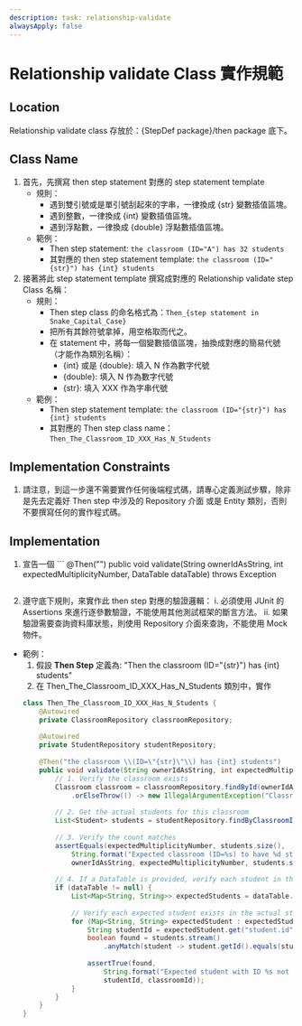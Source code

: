 ```yaml
---
description: task: relationship-validate
alwaysApply: false
---
```

# Relationship validate Class 實作規範

## Location
Relationship validate class 存放於：{StepDef package}/then package 底下。

## Class Name
1. 首先，先撰寫 then step statement 對應的 step statement template
    - 規則：
        - 遇到雙引號或是單引號刮起來的字串，一律換成 {str} 變數插值區塊。
        - 遇到整數，一律換成 {int} 變數插值區塊。
        - 遇到浮點數，一律換成 {double} 浮點數插值區塊。
    - 範例：
        - Then step statement: `the classroom (ID="A") has 32 students`
        - 其對應的 then step statement template: `the classroom (ID="{str}") has {int} students`
2. 接著將此 step statement template 撰寫成對應的 Relationship validate step Class 名稱：
    - 規則：
        - Then step class 的命名格式為：`Then_{step statement in Snake_Capital_Case}`
        - 把所有其餘符號拿掉，用空格取而代之。
        - 在 statement 中，將每一個變數插值區塊，抽換成對應的簡易代號（才能作為類別名稱）：
            - {int} 或是 {double}: 填入 N 作為數字代號
            - {double}: 填入 N 作為數字代號
            - {str}: 填入 XXX 作為字串代號
    - 範例：
        - Then step statement template: `the classroom (ID="{str}") has {int} students`
        - 其對應的 Then step class name：`Then_The_Classroom_ID_XXX_Has_N_Students`

## Implementation Constraints
1. 請注意，到這一步還不需要實作任何後端程式碼，請專心定義測試步驟，除非是先去定義好 Then step 中涉及的 Repository 介面 或是 Entity 類別，否則不要撰寫任何的實作程式碼。

## Implementation
1. 宣告一個 ```
    @Then("<then step statement template>")
    public void validate(String ownerIdAsString, int expectedMultiplicityNumber, DataTable dataTable) throws Exception
    ``` 方法，此方法即為此 Then step 的唯一實作（DataTable 有可能為 null）

2. 遵守底下規則，來實作此 then step 對應的驗證邏輯：
    i. 必須使用 JUnit 的 Assertions 來進行逐參數驗證，不能使用其他測試框架的斷言方法。
    ii. 如果驗證需要查詢資料庫狀態，則使用 Repository 介面來查詢，不能使用 Mock 物件。
- 範例：
    1. 假設 **Then Step** 定義為: "Then the classroom (ID="{str}") has {int} students"
    2. 在 Then_The_Classroom_ID_XXX_Has_N_Students 類別中，實作
    ```java
    class Then_The_Classroom_ID_XXX_Has_N_Students {
        @Autowired
        private ClassroomRepository classroomRepository;
        
        @Autowired
        private StudentRepository studentRepository;
        
        @Then("the classroom \\(ID=\"{str}\"\\) has {int} students")
        public void validate(String ownerIdAsString, int expectedMultiplicityNumber, DataTable dataTable) throws Exception {
            // 1. Verify the classroom exists
            Classroom classroom = classroomRepository.findById(ownerIdAsString)
                .orElseThrow(() -> new IllegalArgumentException("Classroom with ID " + ownerIdAsString + " not found"));
            
            // 2. Get the actual students for this classroom
            List<Student> students = studentRepository.findByClassroomId(ownerIdAsString);
            
            // 3. Verify the count matches
            assertEquals(expectedMultiplicityNumber, students.size(),
                String.format("Expected classroom (ID=%s) to have %d students, but found %d",
                ownerIdAsString, expectedMultiplicityNumber, students.size()));
            
            // 4. If a DataTable is provided, verify each student in the table
            if (dataTable != null) {
                List<Map<String, String>> expectedStudents = dataTable.asMaps();
                
                // Verify each expected student exists in the actual students list
                for (Map<String, String> expectedStudent : expectedStudents) {
                    String studentId = expectedStudent.get("student.id");
                    boolean found = students.stream()
                        .anyMatch(student -> student.getId().equals(studentId));
                    
                    assertTrue(found, 
                        String.format("Expected student with ID %s not found in classroom %s", 
                        studentId, classroomId));
                }
            }
        }
    }
    ```
    